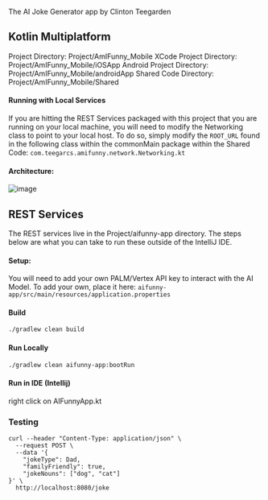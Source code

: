 The AI Joke Generator app by Clinton Teegarden
## Kotlin Multiplatform 
Project Directory: Project/AmIFunny_Mobile
XCode Project Directory: Project/AmIFunny_Mobile/iOSApp
Android Project Directory: Project/AmIFunny_Mobile/androidApp
Shared Code Directory: Project/AmIFunny_Mobile/Shared

#### Running with Local Services
If you are hitting the REST Services packaged with this project that you are running on your local machine, you will need to modify the Networking class to point to your local host. To do so, simply modify the `ROOT_URL` found in the following class within the commonMain package within the Shared Code: `com.teegarcs.amifunny.network.Networking.kt`

#### Architecture: 
![image](https://github.com/teegarcs/AmIFunny/assets/1863002/a9b986f8-b1f8-4266-bdfc-2b35ae57a5c9)

## REST Services
The REST services live in the Project/aifunny-app directory. The steps below are what you can take to run these outside of the IntelliJ IDE. 
#### Setup:
You will need to add your own PALM/Vertex API key to interact with the AI Model. To add your own, place it here: `aifunny-app/src/main/resources/application.properties`

#### Build
```bash
./gradlew clean build
```

#### Run Locally

```bash
./gradlew clean aifunny-app:bootRun
```

#### Run in IDE (Intellij)
right click on AIFunnyApp.kt

### Testing
```
curl --header "Content-Type: application/json" \
  --request POST \
  --data '{
    "jokeType": Dad, 
    "familyFriendly": true,
    "jokeNouns": ["dog", "cat"]
}' \
  http://localhost:8080/joke
```
